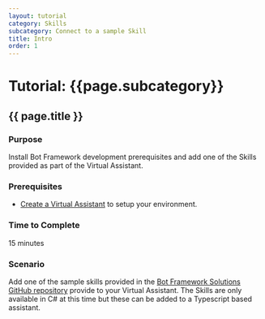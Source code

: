 ```yaml
---
layout: tutorial
category: Skills
subcategory: Connect to a sample Skill
title: Intro
order: 1
---
```


# Tutorial: {{page.subcategory}} 

## {{ page.title }}

### Purpose

Install Bot Framework development prerequisites and add one of the Skills provided as part of the Virtual Assistant.

### Prerequisites

- [Create a Virtual Assistant]({{site.baseurl}}/virtual-assistant/tutorials/create-assistant/csharp/1-intro) to setup your environment.

### Time to Complete

15 minutes

### Scenario

Add one of the sample skills provided in the [Bot Framework Solutions GitHub repository]({{site.repo}}/skills/csharp) provide to your Virtual Assistant. The Skills are only available in C# at this time but these can be added to a Typescript based assistant.